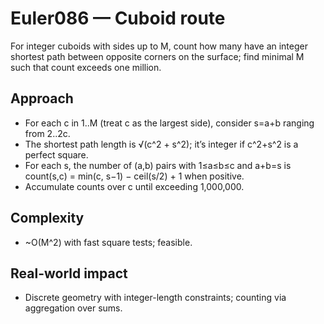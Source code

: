 # Euler086 — Cuboid route

For integer cuboids with sides up to M, count how many have an integer shortest path between opposite corners on the surface; find minimal M such that count exceeds one million.

## Approach

- For each c in 1..M (treat c as the largest side), consider s=a+b ranging from 2..2c.
- The shortest path length is √(c^2 + s^2); it’s integer if c^2+s^2 is a perfect square.
- For each s, the number of (a,b) pairs with 1≤a≤b≤c and a+b=s is count(s,c) = min(c, s−1) − ceil(s/2) + 1 when positive.
- Accumulate counts over c until exceeding 1,000,000.

## Complexity
- ~O(M^2) with fast square tests; feasible.

## Real-world impact
- Discrete geometry with integer-length constraints; counting via aggregation over sums.
